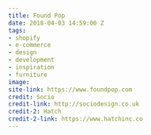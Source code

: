 ```yaml
---
title: Found Pop
date: 2018-04-03 14:59:00 Z
tags:
- shopify
- e-commerce
- design
- development
- inspiration
- furniture
image: 
site-link: https://www.foundpop.com
credit: Socio
credit-link: http://sociodesign.co.uk
credit-2: Hatch
credit-2-link: https://www.hatchinc.co
---
```


